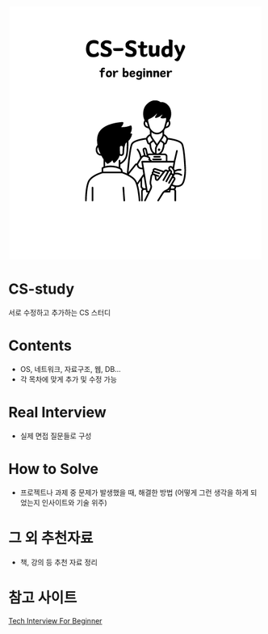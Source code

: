 <p align="center">
  <img src="./CS-Study.png">
</p>

# CS-study
서로 수정하고 추가하는 CS 스터디

# Contents
- OS, 네트워크, 자료구조, 웹, DB...
- 각 목차에 맞게 추가 및 수정 가능

# Real Interview
- 실제 면접 질문들로 구성

# How to Solve
- 프로젝트나 과제 중 문제가 발생했을 때, 해결한 방법 (어떻게 그런 생각을 하게 되었는지 인사이트와 기술 위주)

# 그 외 추천자료
- 책, 강의 등 추천 자료 정리

# 참고 사이트 
[Tech Interview For Beginner](https://github.com/JaeYeopHan/Interview_Question_for_Beginner?tab=readme-ov-file)
